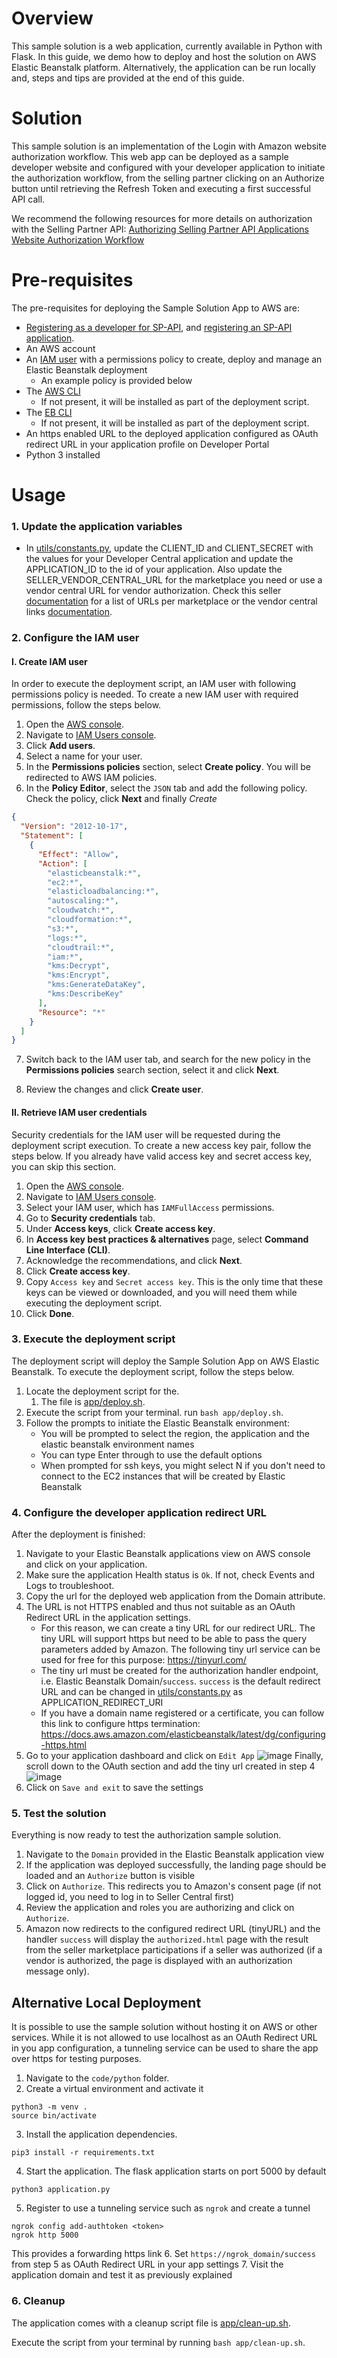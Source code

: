 # Overview

This sample solution is a web application, currently available in Python with Flask.
In this guide, we demo how to deploy and host the solution on AWS Elastic Beanstalk platform. Alternatively, the application can be run locally and, steps and tips are provided at the end of this guide.

# Solution

This sample solution is an implementation of the Login with Amazon website authorization workflow. This web app can be deployed as a sample developer website and configured with your developer application to initiate the authorization workflow, from the selling partner clicking on an Authorize button until retrieving the Refresh Token and executing a first successful API call.

We recommend the following resources for more details on authorization with the Selling Partner API:
[Authorizing Selling Partner API Applications](https://developer-docs.amazon.com/sp-api/docs/authorizing-selling-partner-api-applications)
[Website Authorization Workflow](https://developer-docs.amazon.com/sp-api/docs/website-authorization-workflow)

# Pre-requisites

The pre-requisites for deploying the Sample Solution App to AWS are:
* [Registering as a developer for SP-API](https://developer-docs.amazon.com/sp-api/docs/registering-as-a-developer), and [registering an SP-API application](https://developer-docs.amazon.com/sp-api/docs/registering-your-application).
* An AWS account
* An [IAM user](https://docs.aws.amazon.com/IAM/latest/UserGuide/id_users.html) with a permissions policy to create, deploy and manage an Elastic Beanstalk deployment
    * An example policy is provided below
* The [AWS CLI](https://aws.amazon.com/cli/)
    * If not present, it will be installed as part of the deployment script.
* The [EB CLI](https://docs.aws.amazon.com/elasticbeanstalk/latest/dg/eb-cli3.html)
    * If not present, it will be installed as part of the deployment script.
* An https enabled URL to the deployed application configured as OAuth redirect URL in your application profile on Developer Portal
* Python 3 installed

# Usage
### 1. Update the application variables
* In [utils/constants.py](../code/python/utils/constants.py#L26), update the CLIENT_ID and CLIENT_SECRET with the values for your Developer Central application and update the APPLICATION_ID to the id of your application. Also update the SELLER_VENDOR_CENTRAL_URL for the marketplace you need or use a vendor central URL for vendor authorization. Check this seller [documentation](https://developer-docs.amazon.com/sp-api/docs/seller-central-urls) for a list of URLs per marketplace or the vendor central links [documentation](https://developer-docs.amazon.com/sp-api/docs/vendor-central-urls).

### 2. Configure the IAM user
#### I. Create IAM user
In order to execute the deployment script, an IAM user with following permissions policy is needed.
To create a new IAM user with required permissions, follow the steps below.
1. Open the [AWS console](https://console.aws.amazon.com/).
2. Navigate to [IAM Users console](https://us-east-1.console.aws.amazon.com/iamv2/home#/users).
3. Click **Add users**.
4. Select a name for your user.
5. In the **Permissions policies** section, select **Create policy**. You will be redirected to AWS IAM policies.
6. In the **Policy Editor**, select the `JSON` tab and add the following policy. Check the policy, click **Next** and finally *Create*
```json
{
  "Version": "2012-10-17",
  "Statement": [
    {
      "Effect": "Allow",
      "Action": [
        "elasticbeanstalk:*",
        "ec2:*",
        "elasticloadbalancing:*",
        "autoscaling:*",
        "cloudwatch:*",
        "cloudformation:*",
        "s3:*",
        "logs:*",
        "cloudtrail:*",
        "iam:*",
        "kms:Decrypt",
        "kms:Encrypt",
        "kms:GenerateDataKey",
        "kms:DescribeKey"
      ],
      "Resource": "*"
    }
  ]
}
```
7. Switch back to the IAM user tab, and search for the new policy in the **Permissions policies** search section, select it and click **Next**.

8. Review the changes and click **Create user**.

#### II. Retrieve IAM user credentials
Security credentials for the IAM user will be requested during the deployment script execution.
To create a new access key pair, follow the steps below. If you already have valid access key and secret access key, you can skip this section.
1. Open the [AWS console](https://console.aws.amazon.com/).
2. Navigate to [IAM Users console](https://us-east-1.console.aws.amazon.com/iamv2/home#/users).
3. Select your IAM user, which has `IAMFullAccess` permissions.
4. Go to **Security credentials** tab.
5. Under **Access keys**, click **Create access key**.
6. In **Access key best practices & alternatives** page, select **Command Line Interface (CLI)**.
7. Acknowledge the recommendations, and click **Next**.
8. Click **Create access key**.
9. Copy `Access key` and `Secret access key`. This is the only time that these keys can be viewed or downloaded, and you will need them while executing the deployment script.
10. Click **Done**.

### 3. Execute the deployment script
The deployment script will deploy the Sample Solution App on AWS Elastic Beanstalk.
To execute the deployment script, follow the steps below.
1. Locate the deployment script for the.
    1. The file is [app/deploy.sh](../app/deploy.sh).
2. Execute the script from your terminal. run `bash app/deploy.sh`.
3. Follow the prompts to initiate the Elastic Beanstalk environment:
   - You will be prompted to select the region, the application and the elastic beanstalk environment names
   - You can type Enter through to use the default options
   - When prompted for ssh keys, you might select N if you don't need to connect to the EC2 instances that will be created by Elastic Beanstalk

### 4. Configure the developer application redirect URL
After the deployment is finished:
1. Navigate to your Elastic Beanstalk applications view on AWS console and click on your application.
2. Make sure the application Health status is `Ok`. If not, check Events and Logs to troubleshoot.
3. Copy the url for the deployed web application from the Domain attribute.
4. The URL is not HTTPS enabled and thus not suitable as an OAuth Redirect URL in the application settings.
    * For this reason, we can create a tiny URL for our redirect URL. The tiny URL will support https but need to be able to pass the query parameters added by Amazon. The following tiny url service can be used for free for this purpose: https://tinyurl.com/
    * The tiny url must be created for the authorization handler endpoint, i.e. Elastic Beanstalk Domain/`success`. `success` is the default redirect URL and can be changed in [utils/constants.py](../code/python/application.py#L13) as APPLICATION_REDIRECT_URI
    * If you have a domain name registered or a certificate, you can follow this link to configure https termination: https://docs.aws.amazon.com/elasticbeanstalk/latest/dg/configuring-https.html
5. Go to your application dashboard and click on `Edit App` ![image](AppEdit.png)
   Finally, scroll down to the OAuth section and add the tiny url created in step 4 ![image](OAuth-configure.png)
6. Click on `Save and exit` to save the settings

### 5. Test the solution
Everything is now ready to test the authorization sample solution.
1. Navigate to the `Domain` provided in the Elastic Beanstalk application view
2. If the application was deployed successfully, the landing page should be loaded and an `Authorize` button is visible
3. Click on `Authorize`. This redirects you to Amazon's consent page (if not logged id, you need to log in to Seller Central first)
4. Review the application and roles you are authorizing and click on `Authorize`.
5. Amazon now redirects to the configured redirect URL (tinyURL) and the handler `success` will display the `authorized.html` page with the result from the seller marketplace participations if a seller was authorized (if a vendor is authorized, the page is displayed with an authorization message only).

## Alternative Local Deployment
It is possible to use the sample solution without hosting it on AWS or other services. While it is not allowed to use localhost as an OAuth Redirect URL in you app configuration, a tunneling service can be used to share the app over https for testing purposes.
1. Navigate to the `code/python` folder.
2. Create a virtual environment and activate it
```
python3 -m venv .
source bin/activate
```
3. Install the application dependencies.
```
pip3 install -r requirements.txt
```
4. Start the application. The flask application starts on port 5000 by default
```
python3 application.py
```
5. Register to use a tunneling service such as `ngrok` and create a tunnel
```
ngrok config add-authtoken <token>
ngrok http 5000
```
This provides a forwarding https link
6. Set `https://ngrok_domain/success` from step 5 as OAuth Redirect URL in your app settings
7. Visit the application domain and test it as previously explained

### 6. Cleanup
The application comes with a cleanup script file is [app/clean-up.sh](../app/clean-up.sh).

Execute the script from your terminal by running `bash app/clean-up.sh`. 